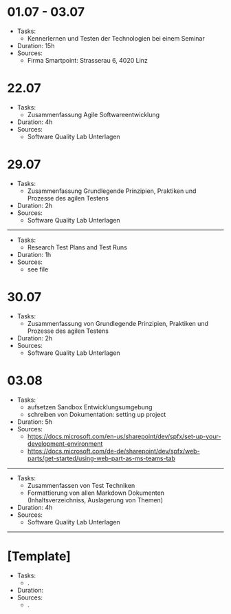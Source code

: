 # 01.07 - 03.07
* Tasks:
  * Kennerlernen und Testen der Technologien bei einem Seminar
* Duration: 15h
* Sources:
  * Firma Smartpoint: Strasserau 6, 4020 Linz

# 22.07
* Tasks:
  * Zusammenfassung Agile Softwareentwicklung
* Duration: 4h
* Sources:
  * Software Quality Lab Unterlagen 

# 29.07
* Tasks:
  * Zusammenfassung Grundlegende Prinzipien, Praktiken und Prozesse des agilen Testens
* Duration: 2h
* Sources:
  * Software Quality Lab Unterlagen
  
---

* Tasks:
  * Research Test Plans and Test Runs
* Duration: 1h
* Sources:
  * see file

# 30.07
* Tasks:
  * Zusammenfassung von Grundlegende Prinzipien, Praktiken und Prozesse des agilen Testens
* Duration: 2h
* Sources:
  * Software Quality Lab Unterlagen 
  
# 03.08
* Tasks: 
  * aufsetzen Sandbox Entwicklungsumgebung
  * schreiben von Dokumentation: setting up project
* Duration: 5h
* Sources: 
  * https://docs.microsoft.com/en-us/sharepoint/dev/spfx/set-up-your-development-environment
  * https://docs.microsoft.com/de-de/sharepoint/dev/spfx/web-parts/get-started/using-web-part-as-ms-teams-tab

---

* Tasks: 
  * Zusammenfassen von Test Techniken
  * Formattierung von allen Markdown Dokumenten (Inhaltsverzeichniss, Auslagerung von Themen)
* Duration: 4h
* Sources: 
  * Software Quality Lab Unterlagen 


---

# [Template]
* Tasks:
  * . 
* Duration:
* Sources:
  * .
